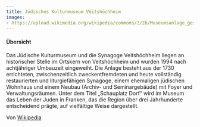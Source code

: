 ```yaml
---
title: Jüdisches Kulturmuseum Veitshöchheim
images: 
- https://upload.wikimedia.org/wikipedia/commons/2/2b/Museumsanlage_gesamt.jpg
---
```


#### Übersicht

Das Jüdische Kulturmuseum und die Synagoge Veitshöchheim liegen an historischer Stelle im Ortskern von Veitshöchheim und wurden 1994 nach achtjähriger Umbauzeit eingeweiht. Die Anlage besteht aus der 1730 errichteten, zwischenzeitlich zweckentfremdeten und heute vollständig restaurierten und liturgiefähigen Synagoge, einem ehemaligen jüdischen Wohnhaus und einem Neubau (Archiv- und Seminargebäude) mit Foyer und Verwaltungsräumen. Unter dem Titel „Schauplatz Dorf“ wird im Museum das Leben der Juden in Franken, das die Region über drei Jahrhunderte entscheidend prägte, auf vielfältige Weise dargestellt.

Von [Wikipedia](https://de.wikipedia.org/wiki/J%C3%BCdisches_Kulturmuseum_Veitsh%C3%B6chheim)